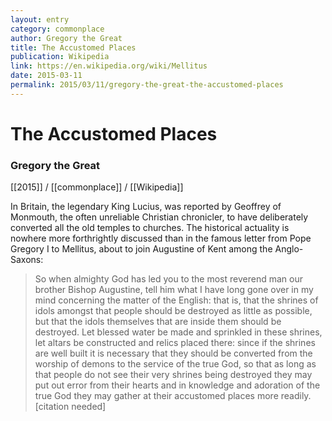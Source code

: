 ```yaml
---
layout: entry
category: commonplace
author: Gregory the Great
title: The Accustomed Places
publication: Wikipedia
link: https://en.wikipedia.org/wiki/Mellitus
date: 2015-03-11
permalink: 2015/03/11/gregory-the-great-the-accustomed-places
---
```


# The Accustomed Places

### Gregory the Great

[[2015]] / [[commonplace]] / [[Wikipedia]]

In Britain, the legendary King Lucius, was reported by Geoffrey of Monmouth, the often unreliable Christian chronicler, to have deliberately converted all the old temples to churches. The historical actuality is nowhere more forthrightly discussed than in the famous letter from Pope Gregory I to Mellitus, about to join Augustine of Kent among the Anglo-Saxons:

> So when almighty God has led you to the most reverend man our brother Bishop Augustine, tell him what I have long gone over in my mind concerning the matter of the English: that is, that the shrines of idols amongst that people should be destroyed as little as possible, but that the idols themselves that are inside them should be destroyed. Let blessed water be made and sprinkled in these shrines, let altars be constructed and relics placed there: since if the shrines are well built it is necessary that they should be converted from the worship of demons to the service of the true God, so that as long as that people do not see their very shrines being destroyed they may put out error from their hearts and in knowledge and adoration of the true God they may gather at their accustomed places more readily.[citation needed]